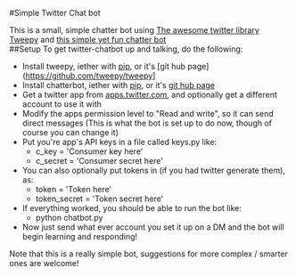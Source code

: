 #Simple Twitter Chat bot

This is a small, simple chatter bot using [The awesome twitter library Tweepy](https://github.com/tweepy/tweepy) and [this simple yet fun chatter bot](https://github.com/gunthercox/ChatterBot)  
##Setup
To get twitter-chatbot up and talking, do the following:  
* Install tweepy, iether with [pip](http://pip.readthedocs.org/en/latest/installing.html#install-pip), or it's [git hub page](https://github.com/tweepy/tweepy]
* Install chatterbot, iether with [pip](http://pip.readthedocs.org/en/latest/installing.html#install-pip), or it's [git hub page](https://github.com/gunthercox/ChatterBot)
* Get a twitter app from [apps.twitter.com](https://apps.twitter.com), and optionally get a different account to use it with
* Modify the apps permission level to "Read and write", so it can send direct messages (This is what the bot is set up to do now, though of course you can change it)
* Put you're app's API keys in a file called keys.py like:
  * c_key = 'Consumer key here'
  * c_secret = 'Consumer secret here'
* You can also optionally put tokens in (if you had twitter generate them), as:
  * token = 'Token here'
  * token_secret = 'Token secret here'
* If everything worked, you should be able to run the bot like: 
  * python chatbot.py
* Now just send what ever account you set it up on a DM and the bot will begin learning and responding!  

Note that this is a really simple bot, suggestions for more complex / smarter ones are welcome!
